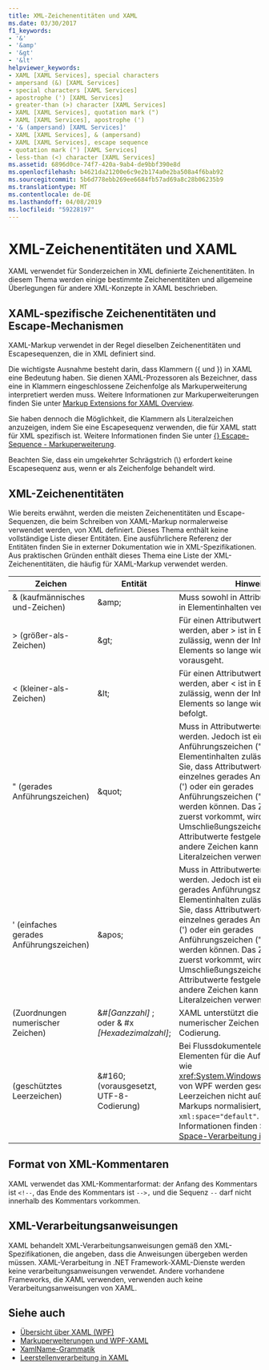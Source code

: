 ```yaml
---
title: XML-Zeichenentitäten und XAML
ms.date: 03/30/2017
f1_keywords:
- '&'
- '&amp'
- '&gt'
- '&lt'
helpviewer_keywords:
- XAML [XAML Services], special characters
- ampersand (&) [XAML Services]
- special characters [XAML Services]
- apostrophe (') [XAML Services]
- greater-than (>) character [XAML Services]
- XAML [XAML Services], quotation mark (")
- XAML [XAML Services], apostrophe (')
- '& (ampersand) [XAML Services]'
- XAML [XAML Services], & (ampersand)
- XAML [XAML Services], escape sequence
- quotation mark (") [XAML Services]
- less-than (<) character [XAML Services]
ms.assetid: 6896d0ce-74f7-420a-9ab4-de9bbf390e8d
ms.openlocfilehash: b4621da21200e6c9e2b174a0e2ba508a4f6bab92
ms.sourcegitcommit: 5b6d778ebb269ee6684fb57ad69a8c28b06235b9
ms.translationtype: MT
ms.contentlocale: de-DE
ms.lasthandoff: 04/08/2019
ms.locfileid: "59228197"
---
```

# <a name="xml-character-entities-and-xaml"></a>XML-Zeichenentitäten und XAML
XAML verwendet für Sonderzeichen in XML definierte Zeichenentitäten. In diesem Thema werden einige bestimmte Zeichenentitäten und allgemeine Überlegungen für andere XML-Konzepte in XAML beschrieben.  
  
<a name="character_entities_and_escaping_issues_that_are_unique_to_xaml"></a>   
## <a name="character-entities-and-escaping-issues-that-are-unique-to-xaml"></a>XAML-spezifische Zeichenentitäten und Escape-Mechanismen  
 XAML-Markup verwendet in der Regel dieselben Zeichenentitäten und Escapesequenzen, die in XML definiert sind.  
  
 Die wichtigste Ausnahme besteht darin, dass Klammern ({ und }) in XAML eine Bedeutung haben. Sie dienen XAML-Prozessoren als Bezeichner, dass eine in Klammern eingeschlossene Zeichenfolge als Markuperweiterung interpretiert werden muss. Weitere Informationen zur Markuperweiterungen finden Sie unter [Markup Extensions for XAML Overview](markup-extensions-for-xaml-overview.md).  
  
 Sie haben dennoch die Möglichkeit, die Klammern als Literalzeichen anzuzeigen, indem Sie eine Escapesequenz verwenden, die für XAML statt für XML spezifisch ist. Weitere Informationen finden Sie unter [ {} Escape-Sequence - Markuperweiterung](escape-sequence-markup-extension.md).  
  
 Beachten Sie, dass ein umgekehrter Schrägstrich (\\) erfordert keine Escapesequenz aus, wenn er als Zeichenfolge behandelt wird.  
  
<a name="xml_character_entities"></a>   
## <a name="xml-character-entities"></a>XML-Zeichenentitäten  
 Wie bereits erwähnt, werden die meisten Zeichenentitäten und Escape-Sequenzen, die beim Schreiben von XAML-Markup normalerweise verwendet werden, von XML definiert. Dieses Thema enthält keine vollständige Liste dieser Entitäten. Eine ausführlichere Referenz der Entitäten finden Sie in externer Dokumentation wie in XML-Spezifikationen. Aus praktischen Gründen enthält dieses Thema eine Liste der XML-Zeichenentitäten, die häufig für XAML-Markup verwendet werden.  
  
|Zeichen|Entität|Hinweise|  
|---------------|------------|-----------|  
|& (kaufmännisches und-Zeichen)|\&amp;|Muss sowohl in Attributwerten als auch in Elementinhalten verwendet werden.|  
|> (größer-als-Zeichen)|\&gt;|Für einen Attributwert muss verwendet werden, aber > ist in Elementinhalten zulässig, wenn der Inhalt eines Elements so lange wie < nicht vorausgeht.|  
|< (kleiner-als-Zeichen)|\&lt;|Für einen Attributwert muss verwendet werden, aber \< ist in Elementinhalten zulässig, wenn der Inhalt eines Elements so lange wie > werden nicht befolgt.|  
|" (gerades Anführungszeichen)|\&quot;|Muss in Attributwerten verwendet werden. Jedoch ist ein gerades Anführungszeichen (") in Elementinhalten zulässig. Beachten Sie, dass Attributwerte durch ein einzelnes gerades Anführungszeichen (') oder ein gerades Anführungszeichen (") umschlossen werden können. Das Zeichen, das zuerst vorkommt, wird als Umschließungszeichen für Attributwerte festgelegt, und das andere Zeichen kann im Wert als Literalzeichen verwendet werden.|  
|' (einfaches gerades Anführungszeichen)|\&apos;|Muss in Attributwerten verwendet werden. Jedoch ist ein einzelnes gerades Anführungszeichen (') in Elementinhalten zulässig. Beachten Sie, dass Attributwerte durch ein einzelnes gerades Anführungszeichen (') oder ein gerades Anführungszeichen (") umschlossen werden können. Das Zeichen, das zuerst vorkommt, wird als Umschließungszeichen für Attributwerte festgelegt, und das andere Zeichen kann im Wert als Literalzeichen verwendet werden.|  
|(Zuordnungen numerischer Zeichen)|&#*[Ganzzahl]* ; oder & #x *[Hexadezimalzahl]*;|XAML unterstützt die Zuordnung numerischer Zeichen in der aktiven Codierung.|  
|(geschütztes Leerzeichen)|&\#160; (vorausgesetzt, UTF-8-Codierung)|Bei Flussdokumentelementen oder Elementen für die Aufnahme von Text wie <xref:System.Windows.Controls.TextBox> von WPF werden geschützte Leerzeichen nicht außerhalb des Markups normalisiert, auch nicht für  `xml:space="default"`. (Weitere Informationen finden Sie unter [White-Space-Verarbeitung in XAML](whitespace-processing-in-xaml.md).)|  
  
<a name="xml_comment_format"></a>   
## <a name="xml-comment-format"></a>Format von XML-Kommentaren  
 XAML verwendet das XML-Kommentarformat: der Anfang des Kommentars ist `<!--`, das Ende des Kommentars ist `-->,` und die Sequenz `--` darf nicht innerhalb des Kommentars vorkommen.  
  
<a name="xml_processing_instructions"></a>   
## <a name="xml-processing-instructions"></a>XML-Verarbeitungsanweisungen  
 XAML behandelt XML-Verarbeitungsanweisungen gemäß den XML-Spezifikationen, die angeben, dass die Anweisungen übergeben werden müssen. XAML-Verarbeitung in .NET Framework-XAML-Dienste werden keine verarbeitungsanweisungen verwendet. Andere vorhandene Frameworks, die XAML verwenden, verwenden auch keine Verarbeitungsanweisungen von XAML.  
  
## <a name="see-also"></a>Siehe auch

- [Übersicht über XAML (WPF)](../wpf/advanced/xaml-overview-wpf.md)
- [Markuperweiterungen und WPF-XAML](../wpf/advanced/markup-extensions-and-wpf-xaml.md)
- [XamlName-Grammatik](xamlname-grammar.md)
- [Leerstellenverarbeitung in XAML](whitespace-processing-in-xaml.md)
